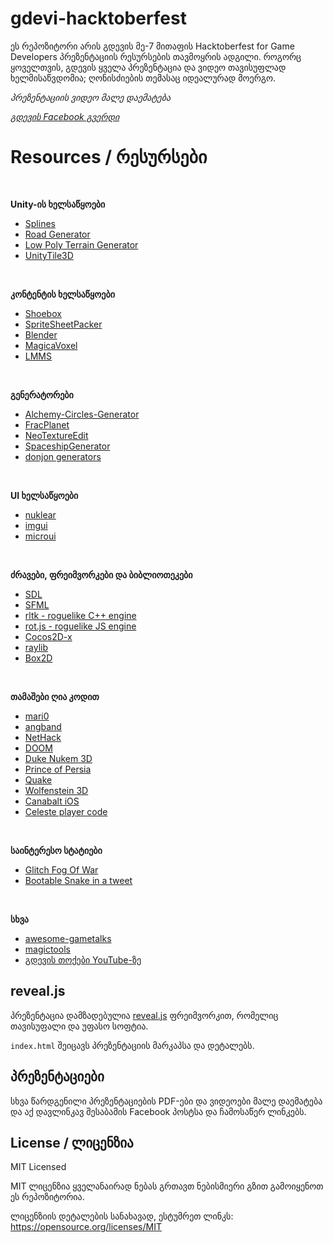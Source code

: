 # gdevi-hacktoberfest
ეს რეპოზიტორი არის გდევის მე-7 მითაფის Hacktoberfest for Game Developers პრეზენტაციის რესურსების თავმოყრის ადგილი. როგორც ყოველთვის, გდევის ყველა პრეზენტაცია და ვიდეო თავისუფლად ხელმისაწვდომია; ღონისძიების თემასაც იდეალურად მოერგო.

_პრეზენტაციის ვიდეო მალე დაემატება_

[*გდევის Facebook გვერდი*](https://facebook.com/gdevimeetup)

# Resources / რესურსები

<br>

**Unity-ის ხელსაწყოები**
* [Splines](https://github.com/JPBotelho/Splines)
* [Road Generator](https://github.com/JPBotelho/Unity-Road-Generator)
* [Low Poly Terrain Generator](https://github.com/JPBotelho/Voxel-Terrain)
* [UnityTile3D](https://github.com/NoelFB/UnityTile3D)

<br>

**კონტენტის ხელსაწყოები**
* [Shoebox](http://renderhjs.net/shoebox)
* [SpriteSheetPacker](https://github.com/nickgravelyn/SpriteSheetPacker)
* [Blender](https://blender.com)
* [MagicaVoxel](https://ephtracy.github.io)
* [LMMS](https://lmms.io)

<br>

**გენერატორები**
* [Alchemy-Circles-Generator](https://github.com/CiaccoDavide/Alchemy-Circles-Generator)
* [FracPlanet](https://sourceforge.net/projects/fracplanet)
* [NeoTextureEdit](http://neotextureedit.sourceforge.net)
* [SpaceshipGenerator](https://github.com/a1studmuffin/SpaceshipGenerator)
* [donjon generators](https://donjon.bin.sh)

<br>

**UI ხელსაწყოები**
* [nuklear](https://github.com/vurtun/nuklear)
* [imgui](https://github.com/ocornut/imgui)
* [microui](https://github.com/rxi/microui)

<br>

**ძრავები, ფრეიმვორკები და ბიბლიოთეკები**
* [SDL](https://www.libsdl.org/)
* [SFML](https://www.sfml-dev.org/)
* [rltk - roguelike C++ engine](https://github.com/thebracket/rltk)
* [rot.js - roguelike JS engine](http://ondras.github.io/rot.js/hp/)
* [Cocos2D-x](http://www.cocos2d-x.org/)
* [raylib](https://github.com/raysan5/raylib)
* [Box2D](https://box2d.org/about/)

<br>

**თამაშები ღია კოდით**
* [mari0](https://github.com/Stabyourself/mari0)
* [angband](https://github.com/angband/angband)
* [NetHack](https://github.com/NetHack/NetHack)
* [DOOM](https://github.com/id-Software/DOOM)
* [Duke Nukem 3D](http://legacy.3drealms.com/duke3d/)
* [Prince of Persia](https://github.com/jmechner/Prince-of-Persia-Apple-II)
* [Quake](https://github.com/id-Software/Quake)
* [Wolfenstein 3D](https://github.com/id-Software/wolf3d)
* [Canabalt iOS](https://github.com/ericjohnson/canabalt-ios)
* [Celeste player code](https://github.com/NoelFB/Celeste)

<br>

**საინტერესო სტატიები**
* [Glitch Fog Of War](http://phidinh.com/rcfog.html)
* [Bootable Snake in a tweet](https://www.quaxio.com/bootable_cd_retro_game_tweet/)

<br>

**სხვა**
* [awesome-gametalks](https://github.com/hzoo/awesome-gametalks)
* [magictools](https://github.com/ellisonleao/magictools)
* [გდევის თოქები YouTube-ზე](https://www.youtube.com/playlist?list=PLZUDQ5ngtNAGQk7cXF3CAisysOG8rFiZ_)


## reveal.js
პრეზენტაცია დამზადებულია [reveal.js](https://github.com/hakimel/reveal.js) ფრეიმვორკით, რომელიც თავისუფალი და უფასო სოფტია.

`index.html` შეიცავს პრეზენტაციის მარკაპსა და დეტალებს.

## პრეზენტაციები

სხვა წარდგენილი პრეზენტაციების PDF-ები და ვიდეოები მალე დაემატება და აქ დავლინკავ შესაბამის Facebook პოსტსა და ჩამოსაწერ ლინკებს.

## License / ლიცენზია
MIT Licensed

MIT ლიცენზია ყველანაირად ნებას გრთავთ ნებისმიერი გზით გამოიყენოთ ეს რეპოზიტორია.

ლიცენზიის დეტალების სანახავად, ესტუმრეთ ლინკს: https://opensource.org/licenses/MIT


